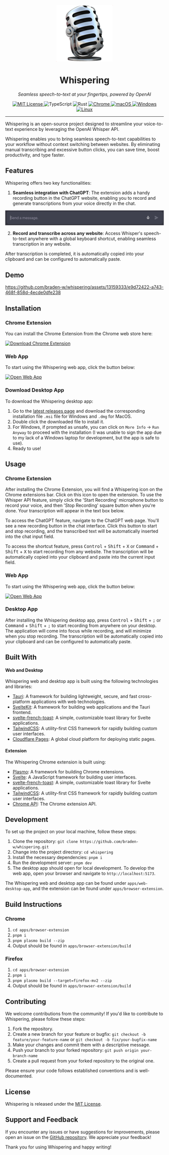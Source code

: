 <p align="center">
  <a href="https://whispering.bradenwong.com">
    <img width="180" src="./apps/web-desktop-app/static/studio_microphone.png" alt="Whispering">
  </a>
  <h1 align="center">Whispering</h1>
  <p align="center"><em>Seamless speech-to-text at your fingertips, powered by OpenAI</em></p>
</p>

<p align="center">
  <a href="LICENSE" target="_blank">
    <img alt="MIT License" src="https://img.shields.io/github/license/braden-w/whispering.svg?style=flat-square" />
  </a>

  <!-- TypeScript Badge -->
  <img alt="TypeScript" src="https://img.shields.io/badge/-TypeScript-blue?style=flat-square&logo=typescript&logoColor=white" />

  <!-- Rust Badge -->
  <img alt="Rust" src="https://img.shields.io/badge/-Rust-orange?style=flat-square&logo=rust&logoColor=white" />

  <a href="https://chrome.google.com/webstore/detail/whispering/oilbfihknpdbpfkcncojikmooipnlglo" target="_blank">
    <img alt="Chrome" src="https://img.shields.io/chrome-web-store/stars/oilbfihknpdbpfkcncojikmooipnlglo?color=blue&label=Chrome&style=flat-square&logo=google-chrome&logoColor=white" />
  </a>

<!--   <a href="https://addons.mozilla.org/en-US/firefox/addon/whispering/" target="_blank">
    <img alt="Firefox" src="https://img.shields.io/amo/stars/whispering?color=orange&label=Firefox&style=flat-square&logo=firefox&logoColor=white" />
  </a>
 -->
  <a href="https://github.com/braden-w/whispering/releases" target="_blank">
    <img alt="macOS" src="https://img.shields.io/badge/-macOS-black?style=flat-square&logo=apple&logoColor=white" />
  </a>

  <a href="https://github.com/braden-w/whispering/releases" target="_blank">
    <img alt="Windows" src="https://img.shields.io/badge/-Windows-blue?style=flat-square&logo=windows&logoColor=white" />
  </a>

  <a href="https://github.com/braden-w/whispering/releases" target="_blank">
    <img alt="Linux" src="https://img.shields.io/badge/-Linux-yellow?style=flat-square&logo=linux&logoColor=white" />
  </a>
</p>

---

Whispering is an open-source project designed to streamline your voice-to-text experience by leveraging the OpenAI Whisper API.

Whispering enables you to bring seamless speech-to-text capabilities to your workflow without context switching between websites. By eliminating manual transcribing and excessive button clicks, you can save time, boost productivity, and type faster.

## Features

Whispering offers two key functionalities:

1. **Seamless integration with ChatGPT**: The extension adds a handy recording button in the ChatGPT website, enabling you to record and generate transcriptions from your voice directly in the chat.

![ChatGPT Box](./images/chat_box.jpg)

2. **Record and transcribe across any website**: Access Whisper's speech-to-text anywhere with a global keyboard shortcut, enabling seamless transcription in any website.

After transcription is completed, it is automatically copied into your clipboard and can be configured to automatically paste.

<!-- ![Whispering Banner](https://whispering.bradenwong.com/assets/Banner.png) -->

## Demo

https://github.com/braden-w/whispering/assets/13159333/e9d72422-a743-468f-858d-4ecde0dfe238

## Installation

### Chrome Extension

You can install the Chrome Extension from the Chrome web store here:

<a href="https://chrome.google.com/webstore/detail/whispering/oilbfihknpdbpfkcncojikmooipnlglo" target="_blank">
  <img alt="Download Chrome Extension" src="https://img.shields.io/chrome-web-store/stars/oilbfihknpdbpfkcncojikmooipnlglo?color=blue&label=Chrome&style=flat-square&logo=google-chrome&logoColor=white" />
</a>

### Web App

To start using the Whispering web app, click the button below:

[![Open Web App](https://img.shields.io/badge/Open-Web%20App-blue)](https://whispering.bradenwong.com/)

### Download Desktop App

To download the Whispering desktop app:

1. Go to the [latest releases page](https://github.com/braden-w/whispering/releases) and download the corresponding installation file `.msi` file for Windows and `.dmg` for MacOS.
2. Double click the downloaded file to install it.
3. For Windows, if prompted as unsafe, you can click on `More Info` -> `Run Anyway` to proceed with the installation (I was unable to sign the app due to my lack of a Windows laptop for development, but the app is safe to use).
4. Ready to use!

## Usage

### Chrome Extension

After installing the Chrome Extension, you will find a Whispering icon on the Chrome extensions bar. Click on this icon to open the extension. To use the Whisper API feature, simply click the 'Start Recording' microphone button to record your voice, and then 'Stop Recording' square button when you're done. Your transcription will appear in the text box below.

To access the ChatGPT feature, navigate to the ChatGPT web page. You'll see a new recording button in the chat interface. Click this button to start and stop recording, and the transcribed text will be automatically inserted into the chat input field.

To access the shortcut feature, press <kbd>Control</kbd> + <kbd>Shift</kbd> + <kbd>X</kbd> or <kbd>Command</kbd> + <kbd>Shift</kbd> + <kbd>X</kbd> to start recording from any website. The transcription will be automatically copied into your clipboard and paste into the current input field.

### Web App

To start using the Whispering web app, click the button below:

[![Open Web App](https://img.shields.io/badge/Open-Web%20App-blue)](https://whispering.bradenwong.com/)

### Desktop App

After installing the Whispering desktop app, press <kbd>Control</kbd> + <kbd>Shift</kbd> + <kbd>;</kbd> or <kbd>Command</kbd> + <kbd>Shift</kbd> + <kbd>;</kbd> to start recording from anywhere on your desktop. The application will come into focus while recording, and will minimize when you stop recording. The transcription will be automatically copied into your clipboard and can be configured to automatically paste.

## Built With

#### Web and Desktop

Whispering web and desktop app is built using the following technologies and libraries:

- [Tauri](https://tauri.studio/en/docs/intro/): A framework for building lightweight, secure, and fast cross-platform applications with web technologies.
- [SvelteKit](https://kit.svelte.dev/docs): A framework for building web applications and the Tauri frontend.
- [svelte-french-toast](https://svelte-french-toast.com): A simple, customizable toast library for Svelte applications.
- [TailwindCSS](https://tailwindcss.com/docs): A utility-first CSS framework for rapidly building custom user interfaces.
- [Cloudflare Pages](https://developers.cloudflare.com/): A global cloud platform for deploying static pages.

#### Extension

The Whispering Chrome extension is built using:

- [Plasmo](https://docs.plasmo.com/): A framework for building Chrome extensions.
- [Svelte](https://svelte.dev/): A JavaScript framework for building user interfaces.
- [svelte-french-toast](https://svelte-french-toast.com): A simple, customizable toast library for Svelte applications.
- [TailwindCSS](https://tailwindcss.com/docs): A utility-first CSS framework for rapidly building custom user interfaces.
- [Chrome API](https://developer.chrome.com/docs/extensions/reference/): The Chrome extension API.

## Development

To set up the project on your local machine, follow these steps:

1. Clone the repository: `git clone https://github.com/braden-w/whispering.git`
2. Change into the project directory: `cd whispering`
3. Install the necessary dependencies: `pnpm i`
4. Run the development server: `pnpm dev`
5. The desktop app should open for local development. To develop the web app, open your browser and navigate to `http://localhost:5173`.

The Whispering web and desktop app can be found under `apps/web-desktop-app`, and the extension can be found under `apps/browser-extension`.

## Build Instructions

### Chrome

1. `cd apps/browser-extension`
2. `pnpm i`
3. `pnpm plasmo build --zip`
4. Output should be found in `apps/browser-extension/build`

### Firefox

1. `cd apps/browser-extension`
2. `pnpm i`
3. `pnpm plasmo build --target=firefox-mv2 --zip`
4. Output should be found in `apps/browser-extension/build`

## Contributing

We welcome contributions from the community! If you'd like to contribute to Whispering, please follow these steps:

1. Fork the repository.
2. Create a new branch for your feature or bugfix: `git checkout -b feature/your-feature-name` or `git checkout -b fix/your-bugfix-name`
3. Make your changes and commit them with a descriptive message.
4. Push your branch to your forked repository: `git push origin your-branch-name`
5. Create a pull request from your forked repository to the original one.

Please ensure your code follows established conventions and is well-documented.

## License

Whispering is released under the [MIT License](https://opensource.org/licenses/MIT).

## Support and Feedback

If you encounter any issues or have suggestions for improvements, please open an issue on the [GitHub repository](https://github.com/braden-w/whispering/issues). We appreciate your feedback!

Thank you for using Whispering and happy writing!

